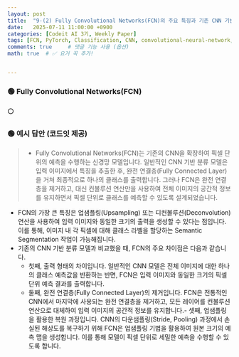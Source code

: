 ```yaml
---
layout: post
title:  "9-(2) Fully Convolutional Networks(FCN)의 주요 특징과 기존 CNN 기반 분류 모델과의 차이점은 무엇인가요?"
date:   2025-07-11 11:00:00 +0900
categories: [Codeit AI 3기, Weekly Paper]
tags: [FCN, PyTorch, Classification, CNN, convolutional-neural-network, Deep Learning, AI, Computer Vision]
comments: true     # 댓글 기능 사용 (옵션)
math: true  # ✅ 요거 꼭 추가!


---
```



### 🟢 Fully Convolutional Networks(FCN)

#### ⚪ 

### 🟢 예시 답안 (코드잇 제공)
>  - Fully Convolutional Networks(FCN)는 기존의 CNN을 확장하여 픽셀 단위의 예측을 수행하는 신경망 모델입니다. 일반적인 CNN 기반 분류 모델은 입력 이미지에서 특징을 추출한 후, 완전 연결층(Fully Connected Layer)을 거쳐 최종적으로 하나의 클래스를 출력합니다. 그러나 FCN은 완전 연결층을 제거하고, 대신 컨볼루션 연산만을 사용하여 전체 이미지의 공간적 정보를 유지하면서 픽셀 단위로 클래스를 예측할 수 있도록 설계되었습니다.
- FCN의 가장 큰 특징은 업샘플링(Upsampling) 또는 디컨볼루션(Deconvolution) 연산을 사용하여 입력 이미지와 동일한 크기의 출력을 생성할 수 있다는 점입니다. 이를 통해, 이미지 내 각 픽셀에 대해 클래스 라벨을 할당하는 Semantic Segmentation 작업이 가능해집니다.
- 기존의 CNN 기반 분류 모델과 비교했을 때, FCN의 주요 차이점은 다음과 같습니다.
    - 첫째, 출력 형태의 차이입니다. 일반적인 CNN 모델은 전체 이미지에 대한 하나의 클래스 예측값을 반환하는 반면, FCN은 입력 이미지와 동일한 크기의 픽셀 단위 예측 결과를 출력합니다.
    - 둘째, 완전 연결층(Fully Connected Layer)의 제거입니다. FCN은 전통적인 CNN에서 마지막에 사용되는 완전 연결층을 제거하고, 모든 레이어를 컨볼루션 연산으로 대체하여 입력 이미지의 공간적 정보를 유지합니다.- 셋째, 업샘플링을 활용한 복원 과정입니다. CNN의 다운샘플링(Stride, Pooling) 과정에서 손실된 해상도를 복구하기 위해 FCN은 업샘플링 기법을 활용하여 원본 크기의 예측 맵을 생성합니다. 이를 통해 모델이 픽셀 단위로 세밀한 예측을 수행할 수 있도록 합니다.
